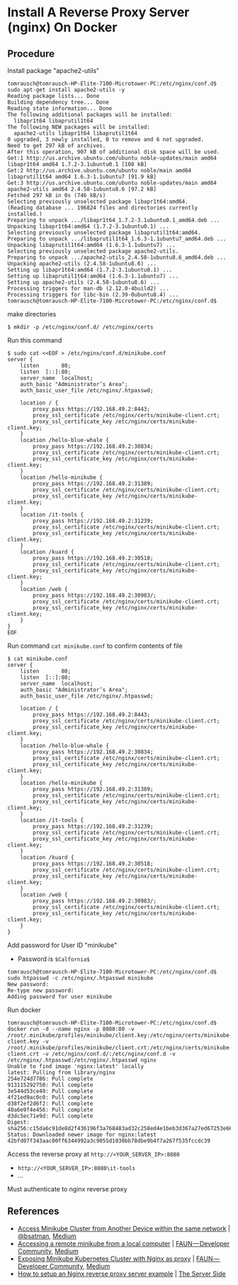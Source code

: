 # Install A Reverse Proxy Server (nginx) On Docker

## Procedure

Install package "apache2-utils"
```
tomrausch@tomrausch-HP-Elite-7100-Microtower-PC:/etc/nginx/conf.d$ sudo apt-get install apache2-utils -y
Reading package lists... Done
Building dependency tree... Done
Reading state information... Done
The following additional packages will be installed:
  libapr1t64 libaprutil1t64
The following NEW packages will be installed:
  apache2-utils libapr1t64 libaprutil1t64
0 upgraded, 3 newly installed, 0 to remove and 6 not upgraded.
Need to get 297 kB of archives.
After this operation, 907 kB of additional disk space will be used.
Get:1 http://us.archive.ubuntu.com/ubuntu noble-updates/main amd64 libapr1t64 amd64 1.7.2-3.1ubuntu0.1 [108 kB]
Get:2 http://us.archive.ubuntu.com/ubuntu noble/main amd64 libaprutil1t64 amd64 1.6.3-1.1ubuntu7 [91.9 kB]
Get:3 http://us.archive.ubuntu.com/ubuntu noble-updates/main amd64 apache2-utils amd64 2.4.58-1ubuntu8.6 [97.2 kB]
Fetched 297 kB in 0s (746 kB/s)
Selecting previously unselected package libapr1t64:amd64.
(Reading database ... 196824 files and directories currently installed.)
Preparing to unpack .../libapr1t64_1.7.2-3.1ubuntu0.1_amd64.deb ...
Unpacking libapr1t64:amd64 (1.7.2-3.1ubuntu0.1) ...
Selecting previously unselected package libaprutil1t64:amd64.
Preparing to unpack .../libaprutil1t64_1.6.3-1.1ubuntu7_amd64.deb ...
Unpacking libaprutil1t64:amd64 (1.6.3-1.1ubuntu7) ...
Selecting previously unselected package apache2-utils.
Preparing to unpack .../apache2-utils_2.4.58-1ubuntu8.6_amd64.deb ...
Unpacking apache2-utils (2.4.58-1ubuntu8.6) ...
Setting up libapr1t64:amd64 (1.7.2-3.1ubuntu0.1) ...
Setting up libaprutil1t64:amd64 (1.6.3-1.1ubuntu7) ...
Setting up apache2-utils (2.4.58-1ubuntu8.6) ...
Processing triggers for man-db (2.12.0-4build2) ...
Processing triggers for libc-bin (2.39-0ubuntu8.4) ...
tomrausch@tomrausch-HP-Elite-7100-Microtower-PC:/etc/nginx/conf.d$
```


make directories
```
$ mkdir -p /etc/nginx/conf.d/ /etc/nginx/certs
```

Run this command
```
$ sudo cat <<EOF > /etc/nginx/conf.d/minikube.conf
server {
    listen       80;
    listen  [::]:80;
    server_name  localhost;
    auth_basic "Administrator’s Area";
    auth_basic_user_file /etc/nginx/.htpasswd;

    location / {
        proxy_pass https://192.168.49.2:8443;
        proxy_ssl_certificate /etc/nginx/certs/minikube-client.crt;
        proxy_ssl_certificate_key /etc/nginx/certs/minikube-client.key;
    }
    location /hello-blue-whale {
        proxy_pass https://192.168.49.2:30834;
        proxy_ssl_certificate /etc/nginx/certs/minikube-client.crt;
        proxy_ssl_certificate_key /etc/nginx/certs/minikube-client.key;
    }
    location /hello-minikube {
        proxy_pass https://192.168.49.2:31389;
        proxy_ssl_certificate /etc/nginx/certs/minikube-client.crt;
        proxy_ssl_certificate_key /etc/nginx/certs/minikube-client.key;
    }
    location /it-tools {
        proxy_pass https://192.168.49.2:31239;
        proxy_ssl_certificate /etc/nginx/certs/minikube-client.crt;
        proxy_ssl_certificate_key /etc/nginx/certs/minikube-client.key;
    }
    location /kuard {
        proxy_pass https://192.168.49.2:30518;
        proxy_ssl_certificate /etc/nginx/certs/minikube-client.crt;
        proxy_ssl_certificate_key /etc/nginx/certs/minikube-client.key;
    }
    location /web {
        proxy_pass https://192.168.49.2:30983/;
        proxy_ssl_certificate /etc/nginx/certs/minikube-client.crt;
        proxy_ssl_certificate_key /etc/nginx/certs/minikube-client.key;
    }
}
EOF
```

Run command ```cat minikube.conf``` to confirm contents of file
```
$ cat minikube.conf
server {
    listen       80;
    listen  [::]:80;
    server_name  localhost;
    auth_basic "Administrator’s Area";
    auth_basic_user_file /etc/nginx/.htpasswd;

    location / {
        proxy_pass https://192.168.49.2:8443;
        proxy_ssl_certificate /etc/nginx/certs/minikube-client.crt;
        proxy_ssl_certificate_key /etc/nginx/certs/minikube-client.key;
    }
    location /hello-blue-whale {
        proxy_pass https://192.168.49.2:30834;
        proxy_ssl_certificate /etc/nginx/certs/minikube-client.crt;
        proxy_ssl_certificate_key /etc/nginx/certs/minikube-client.key;
    }
    location /hello-minikube {
        proxy_pass https://192.168.49.2:31389;
        proxy_ssl_certificate /etc/nginx/certs/minikube-client.crt;
        proxy_ssl_certificate_key /etc/nginx/certs/minikube-client.key;
    }
    location /it-tools {
        proxy_pass https://192.168.49.2:31239;
        proxy_ssl_certificate /etc/nginx/certs/minikube-client.crt;
        proxy_ssl_certificate_key /etc/nginx/certs/minikube-client.key;
    }
    location /kuard {
        proxy_pass https://192.168.49.2:30518;
        proxy_ssl_certificate /etc/nginx/certs/minikube-client.crt;
        proxy_ssl_certificate_key /etc/nginx/certs/minikube-client.key;
    }
    location /web {
        proxy_pass https://192.168.49.2:30983/;
        proxy_ssl_certificate /etc/nginx/certs/minikube-client.crt;
        proxy_ssl_certificate_key /etc/nginx/certs/minikube-client.key;
    }
}
```

Add password for User ID "minikube"
- Password is ```$Calfornia$```
```
tomrausch@tomrausch-HP-Elite-7100-Microtower-PC:/etc/nginx/conf.d$ sudo htpasswd -c /etc/nginx/.htpasswd minikube
New password:
Re-type new password:
Adding password for user minikube
```

Run docker
```
tomrausch@tomrausch-HP-Elite-7100-Microtower-PC:/etc/nginx/conf.d$ docker run -d --name nginx -p 8080:80 -v /root/.minikube/profiles/minikube/client.key:/etc/nginx/certs/minikube-client.key -v /root/.minikube/profiles/minikube/client.crt:/etc/nginx/certs/minikube-client.crt -v /etc/nginx/conf.d/:/etc/nginx/conf.d -v /etc/nginx/.htpasswd:/etc/nginx/.htpasswd nginx
Unable to find image 'nginx:latest' locally
latest: Pulling from library/nginx
254e724d7786: Pull complete
913115292750: Pull complete
3e544d53ce49: Pull complete
4f21ed9ac0c0: Pull complete
d38f2ef2d6f2: Pull complete
40a6e9f4e456: Pull complete
d3dc5ec71e9d: Pull complete
Digest: sha256:c15da6c91de8d2f436196f3a768483ad32c258ed4e1beb3d367a27ed67253e66
Status: Downloaded newer image for nginx:latest
42bfd07f343aac00ff6344992a3c9055d1030bb78dbe9b4f7a267f535fccdc39
```
Access the reverse proxy at ```http://<YOUR_SERVER_IP>:8080```
- ```http://<YOUR_SERVER_IP>:8080\it-tools```
- ...

Must authenticate to nginx reverse proxy


## References
- [Access Minikube Cluster from Another Device within the same network](https://medium.com/@bsatnam98/access-minikube-cluster-from-another-device-within-the-same-network-9bbd3f06451) | [@bsatman](https://medium.com/@bsatnam98/), [Medium](https://medium.com/)
- [Accessing a remote minikube from a local computer](https://faun.pub/accessing-a-remote-minikube-from-a-local-computer-fd6180dd66dd) | [FAUN — Developer Community](https://faun.pub/), [Medium](https://medium.com/)
- [Exposing Minikube Kubernetes Cluster with Nginx as proxy](https://faun.pub/exposing-minikube-kubernetes-cluster-with-nginx-as-proxy-9038fcc9dd7e) | [FAUN — Developer Community](https://faun.pub/), [Medium](https://medium.com/)
- [How to setup an Nginx reverse proxy server example](https://www.theserverside.com/blog/Coffee-Talk-Java-News-Stories-and-Opinions/How-to-setup-Nginx-reverse-proxy-servers-by-example) | [The Server Side](https://www.theserverside.com/)
